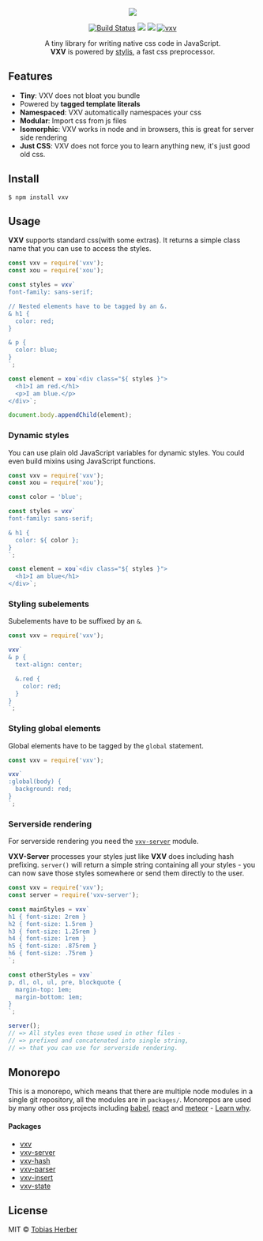<p align="center">
  <img src="https://i.imgur.com/R4GAGr8.png" />
</p>

<p align="center">
  <a href="https://travis-ci.org/herber/vxv"><img src="https://travis-ci.org/herber/vxv.svg?branch=master" alt="Build Status"></a>
  <a href="https://codecov.io/gh/herber/vxv"><img src="https://codecov.io/gh/herber/vxv/branch/master/graph/badge.svg" /></a>
  <a href="https://codeclimate.com/github/herber/vxv/maintainability"><img src="https://api.codeclimate.com/v1/badges/133d21f1c0e84bfa9e6b/maintainability" /></a>
  <a href="https://npm.im/vxv"><img src="https://img.shields.io/npm/v/vxv.svg" alt="vxv"></a>
</p>

<p align="center">
  A tiny library for writing native css code in JavaScript.<br><b>VXV</b> is powered by <a href="https://github.com/thysultan/stylis.js">stylis</a>, a fast css preprocessor.
</p>

## Features
  - __Tiny__: VXV does not bloat you bundle
  - Powered by __tagged template literals__
  - __Namespaced__: VXV automatically namespaces your css
  - __Modular__: Import css from js files
  - __Isomorphic__: VXV works in node and in browsers, this is great for server side rendering
  - __Just CSS__: VXV does not force you to learn anything new, it's just good old css.

## Install

```
$ npm install vxv
```

## Usage

__VXV__ supports standard css(with some extras). It returns a simple class name that you can use to access the styles.

```js
const vxv = require('vxv');
const xou = require('xou');

const styles = vxv`
font-family: sans-serif;

// Nested elements have to be tagged by an &.
& h1 {
  color: red;
}

& p {
  color: blue;
}
`;

const element = xou`<div class="${ styles }">
  <h1>I am red.</h1>
  <p>I am blue.</p>
</div>`;

document.body.appendChild(element);
```

### Dynamic styles

You can use plain old JavaScript variables for dynamic styles. You could even build mixins using JavaScript functions.

```js
const vxv = require('vxv');
const xou = require('xou');

const color = 'blue';

const styles = vxv`
font-family: sans-serif;

& h1 {
  color: ${ color };
}
`;

const element = xou`<div class="${ styles }">
  <h1>I am blue</h1>
</div>`;
```

### Styling subelements

Subelements have to be suffixed by an `&`.

```js
const vxv = require('vxv');

vxv`
& p {
  text-align: center;

  &.red {
    color: red;
  }
}
`;
```

### Styling global elements

Global elements have to be tagged by the `global` statement.

```js
const vxv = require('vxv');

vxv`
:global(body) {
  background: red;
}
`;
```

### Serverside rendering

For serverside rendering you need the [`vxv-server`](https://github.com/herber/vxv/tree/master/packages/vxv-server) module.

__VXV-Server__ processes your styles just like __VXV__ does including hash prefixing. `server()` will return a simple string containing all your styles - you can now save those styles somewhere or send them directly to the user.

```js
const vxv = require('vxv');
const server = require('vxv-server');

const mainStyles = vxv`
h1 { font-size: 2rem }
h2 { font-size: 1.5rem }
h3 { font-size: 1.25rem }
h4 { font-size: 1rem }
h5 { font-size: .875rem }
h6 { font-size: .75rem }
`;

const otherStyles = vxv`
p, dl, ol, ul, pre, blockquote {
  margin-top: 1em;
  margin-bottom: 1em;
}
`;

server();
// => All styles even those used in other files -
// => prefixed and concatenated into single string,
// => that you can use for serverside rendering.
```

## Monorepo

This is a monorepo, which means that there are multiple node modules in a single git repository, all the modules are in `packages/`. Monorepos are used by many other oss projects including [babel](http://babeljs.io), [react](http://reactjs.org) and [meteor](meteor.com) - [Learn why](https://github.com/babel/babel/blob/9f90b6f1405f80b432c6f20d18ca6c584cc1e6bb/doc/design/monorepo.md).

#### Packages

- [vxv](https://github.com/herber/vxv/tree/master/packages/vxv)
- [vxv-server](https://github.com/herber/vxv/tree/master/packages/vxv-server)
- [vxv-hash](https://github.com/herber/vxv/tree/master/packages/vxv-hash)
- [vxv-parser](https://github.com/herber/vxv/tree/master/packages/vxv-parser)
- [vxv-insert](https://github.com/herber/vxv/tree/master/packages/vxv-insert)
- [vxv-state](https://github.com/herber/vxv/tree/master/packages/vxv-state)

## License

MIT © [Tobias Herber](http://tobihrbr.com)
